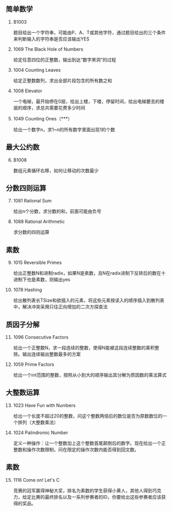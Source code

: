 ## 简单数学
1. B1003

    题目给出一个字符串，可能由P、A、T或其他字符，通过题目给出的三个条件来判断输入的字符串是否应该输出YES

2. 1069 The Black Hole of Numbers 

    给定任意四位的正整数，输出到达“数字黑洞”的过程

3. 1004 Counting Leaves

    给定正整数数列，求出全部片段包含的所有数之和

4. 1008 Elevator

    一个电梯，最开始停在0层，给出上楼，下楼，停留时间，给出电梯要去的楼层的顺序，求总共需要花费多少时间

5. 1049 Counting Ones（***）

    给出一个数字n，求1~n的所有数字里面出现1的个数

## 最大公约数

6. B1008

    数组元素循环右移，如何让移动的次数最少

## 分数四则运算
7. 1081 Rational Sum

    给出n个分数，求分数的和，前面可能由负号

8. 1088 Rational Arithmetic 

    求分数的四则运算

## 素数
9. 1015 Reversible Primes

    给出正整数N和进制radix，如果N是素数，且N在radix进制下反转后的数在十进制下也是素数，则输出yes

10. 1078 Hashing

    给出散列表长TSize和欲插入的元素，将这些元素按读入的顺序插入到散列表中，解决冲突采用只往正向增加的二次方探查法

## 质因子分解
11. 1096 Consecutive Factors

    给出一个正整数N，求一段连续的整数，使得N能被这段连续整数的乘积整除。输出连续输出整数最多的方案

12. 1059 Prime Factors

    给出一个int范围的整数，按照从小到大的顺序输出其分解为质因数的乘法算式


## 大整数运算
13. 1023 Have Fun with Numbers

    给出一个长度不超过20的整数，问这个整数两倍后的数位是否为原数数位的一个排列（大整数乘法）

14. 1024 Palindromic Number

    定义一种操作：让一个整数加上这个整数首尾颠倒后的数字。现在给出一个正整数和操作次数限制，问在限定的操作次数内能否得到回文数。

## 素数
15. 1116 Come on! Let's C

    竞赛的冠军赢得神秘大奖，排名为素数的学生获得小黄人，其他人得到巧克力，给定比赛的最终排名以及一系列参赛者的ID，你要给出这些参赛者应该获得的奖品。